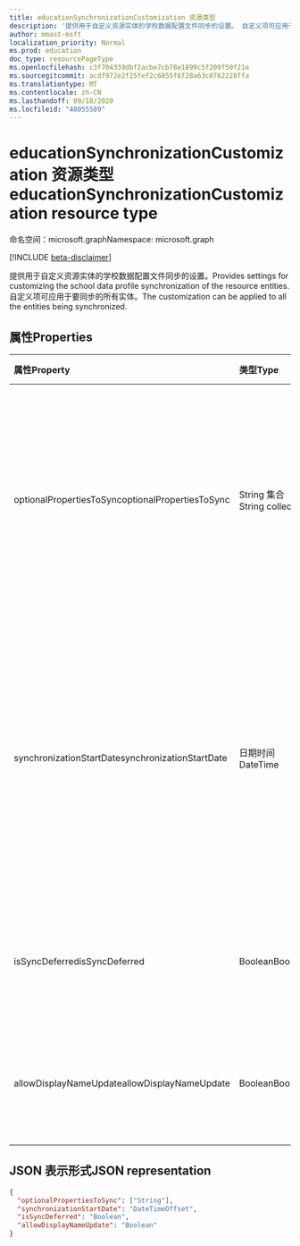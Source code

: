 ```yaml
---
title: educationSynchronizationCustomization 资源类型
description: '提供用于自定义资源实体的学校数据配置文件同步的设置。 自定义项可应用于要同步的所有实体。 '
author: mmast-msft
localization_priority: Normal
ms.prod: education
doc_type: resourcePageType
ms.openlocfilehash: c3f704339dbf2acbe7cb78e1899c5f209f50f21e
ms.sourcegitcommit: acdf972e2f25fef2c6855f6f28a63c0762228ffa
ms.translationtype: MT
ms.contentlocale: zh-CN
ms.lasthandoff: 09/18/2020
ms.locfileid: "48055589"
---
```

# <a name="educationsynchronizationcustomization-resource-type"></a><span data-ttu-id="3cec6-104">educationSynchronizationCustomization 资源类型</span><span class="sxs-lookup"><span data-stu-id="3cec6-104">educationSynchronizationCustomization resource type</span></span>

<span data-ttu-id="3cec6-105">命名空间：microsoft.graph</span><span class="sxs-lookup"><span data-stu-id="3cec6-105">Namespace: microsoft.graph</span></span>

[!INCLUDE [beta-disclaimer](../../includes/beta-disclaimer.md)]

<span data-ttu-id="3cec6-106">提供用于自定义资源实体的学校数据配置文件同步的设置。</span><span class="sxs-lookup"><span data-stu-id="3cec6-106">Provides settings for customizing the school data profile synchronization of the resource entities.</span></span> <span data-ttu-id="3cec6-107">自定义项可应用于要同步的所有实体。</span><span class="sxs-lookup"><span data-stu-id="3cec6-107">The customization can be applied to all the entities being synchronized.</span></span>

## <a name="properties"></a><span data-ttu-id="3cec6-108">属性</span><span class="sxs-lookup"><span data-stu-id="3cec6-108">Properties</span></span>

| <span data-ttu-id="3cec6-109">属性</span><span class="sxs-lookup"><span data-stu-id="3cec6-109">Property</span></span>                 | <span data-ttu-id="3cec6-110">类型</span><span class="sxs-lookup"><span data-stu-id="3cec6-110">Type</span></span>              | <span data-ttu-id="3cec6-111">说明</span><span class="sxs-lookup"><span data-stu-id="3cec6-111">Description</span></span>                                                                                                                                                                                                            |
| :----------------------- | :---------------- | :--------------------------------------------------------------------------------------------------------------------------------------------------------------------------------------------------------------------- |
| <span data-ttu-id="3cec6-112">optionalPropertiesToSync</span><span class="sxs-lookup"><span data-stu-id="3cec6-112">optionalPropertiesToSync</span></span> | <span data-ttu-id="3cec6-113">String 集合</span><span class="sxs-lookup"><span data-stu-id="3cec6-113">String collection</span></span> | <span data-ttu-id="3cec6-114">要同步的属性名称的集合。如果设置为 null，则将同步所有属性。</span><span class="sxs-lookup"><span data-stu-id="3cec6-114">The collection of property names to sync. If set to null, all properties will be synchronized.</span></span> <span data-ttu-id="3cec6-115">**不适用于学生注册或教师名册**</span><span class="sxs-lookup"><span data-stu-id="3cec6-115">**Does not apply to Student Enrollments or Teacher Rosters**</span></span>                                                            |
| <span data-ttu-id="3cec6-116">synchronizationStartDate</span><span class="sxs-lookup"><span data-stu-id="3cec6-116">synchronizationStartDate</span></span> | <span data-ttu-id="3cec6-117">日期时间</span><span class="sxs-lookup"><span data-stu-id="3cec6-117">DateTime</span></span>          | <span data-ttu-id="3cec6-118">同步应开始的日期。</span><span class="sxs-lookup"><span data-stu-id="3cec6-118">The date that the synchronization should start.</span></span> <span data-ttu-id="3cec6-119">此值应设置为将来日期。</span><span class="sxs-lookup"><span data-stu-id="3cec6-119">This value should be set to a future date.</span></span> <span data-ttu-id="3cec6-120">如果设置为 null，则在配置文件设置完成时将同步资源。</span><span class="sxs-lookup"><span data-stu-id="3cec6-120">If set to null, the resource will be synchronized when the profile setup completes.</span></span> <span data-ttu-id="3cec6-121">**仅适用于学生注册**</span><span class="sxs-lookup"><span data-stu-id="3cec6-121">**Only applies to Student Enrollments**</span></span> |
| <span data-ttu-id="3cec6-122">isSyncDeferred</span><span class="sxs-lookup"><span data-stu-id="3cec6-122">isSyncDeferred</span></span>           | <span data-ttu-id="3cec6-123">Boolean</span><span class="sxs-lookup"><span data-stu-id="3cec6-123">Boolean</span></span>           | <span data-ttu-id="3cec6-124">指示是否将父实体的同步延迟到更高的日期。</span><span class="sxs-lookup"><span data-stu-id="3cec6-124">Indicates whether synchronization of the parent entity is deferred to a later date.</span></span>                                                                                                                                    |
| <span data-ttu-id="3cec6-125">allowDisplayNameUpdate</span><span class="sxs-lookup"><span data-stu-id="3cec6-125">allowDisplayNameUpdate</span></span>   | <span data-ttu-id="3cec6-126">Boolean</span><span class="sxs-lookup"><span data-stu-id="3cec6-126">Boolean</span></span>           | <span data-ttu-id="3cec6-127">指示是否可由同步覆盖资源的显示名称。</span><span class="sxs-lookup"><span data-stu-id="3cec6-127">Indicates whether the display name of the resource can be overwritten by the sync.</span></span>                                                                                                                                     |

## <a name="json-representation"></a><span data-ttu-id="3cec6-128">JSON 表示形式</span><span class="sxs-lookup"><span data-stu-id="3cec6-128">JSON representation</span></span>

<!-- {
  "blockType": "resource",
  "optionalProperties": [

  ],
  "@odata.type": "microsoft.graph.educationSynchronizationCustomization"
}-->

```json
{
  "optionalPropertiesToSync": ["String"],
  "synchronizationStartDate": "DateTimeOffset",
  "isSyncDeferred": "Boolean",
  "allowDisplayNameUpdate": "Boolean"
}
```


